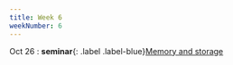 ```yaml
---
title: Week 6
weekNumber: 6
---
```


Oct 26
: **seminar**{: .label .label-blue}[Memory and storage](/ics-fa22/assets/slides/6-memory.pptx)
